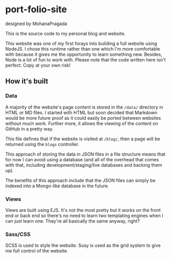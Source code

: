 # port-folio-site
designed by MohanaPragada

This is the source code to my personal blog and website.

This website was one of my first forays into building a full website using NodeJS. I chose this runtime rather than one which I'm more comfortable with because it gives me the opportunity to learn something new. Besides, Node is a lot of fun to work with. Please note that the code written here isn't perfect. Copy at your own risk!

## How it's built

### Data

A majority of the website's page content is stored in the `/data/` directory in HTML or MD files. I started with HTML but soon decided that Markdown would be more future proof as it could easily be ported between websites without much work. Further more, it allows the viewing of the content on GitHub in a pretty way.

This file defines that if the website is visited at `/blog/`, then a page will be returned using the `blogs` controller.

This approach of storing the data in JSON files in a file structure means that for now I can avoid using a database (and all of the overhead that comes with that, including development/staging/live databases and backing them up).

The benefits of this approach include that the JSON files can simply be indexed into a Mongo-like database in the future.

### Views

Views are built using EJS. It's not the most pretty but it works on the front end or back end so there's no need to learn two templating engines when I can just learn one. They're all basically the same anyway, right?

### Sass/CSS

SCSS is used to style the website. Susy is used as the grid system to give me full control of the website.
